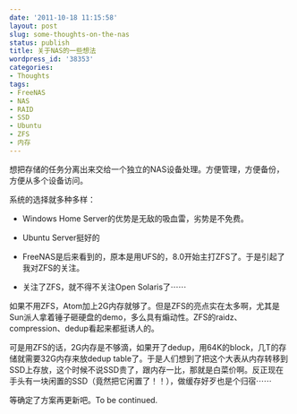 ```yaml
---
date: '2011-10-18 11:15:58'
layout: post
slug: some-thoughts-on-the-nas
status: publish
title: 关于NAS的一些想法
wordpress_id: '38353'
categories:
- Thoughts
tags:
- FreeNAS
- NAS
- RAID
- SSD
- Ubuntu
- ZFS
- 内存
---
```


想把存储的任务分离出来交给一个独立的NAS设备处理。方便管理，方便备份，方便从多个设备访问。




系统的选择就多种多样：






  * Windows Home Server的优势是无敌的吸血雷，劣势是不免费。


  * Ubuntu Server挺好的


  * FreeNAS是后来看到的，原本是用UFS的，8.0开始主打ZFS了。于是引起了我对ZFS的关注。


  * 关注了ZFS，就不得不关注Open Solaris了⋯⋯




如果不用ZFS，Atom加上2G内存就够了。但是ZFS的亮点实在太多啊，尤其是Sun派人拿着锤子砸硬盘的demo，多么具有煽动性。ZFS的raidz、compression、dedup看起来都挺诱人的。




可是用ZFS的话，2G内存是不够滴，如果开了dedup，用64K的block，几T的存储就需要32G内存来放dedup table了。于是人们想到了把这个大表从内存转移到SSD上存放，这个时候不说SSD贵了，跟内存一比，那就是白菜价啊。反正现在手头有一块闲置的SSD（竟然把它闲置了！！），做缓存好歹也是个归宿⋯⋯




等确定了方案再更新吧。To be continued.
